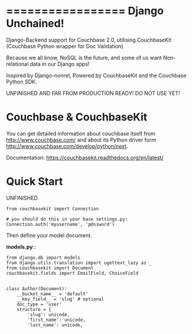 =================
Django Unchained!
=================

Django-Backend support for Couchbase 2.0, utilising CouchbaseKit (Couchbase Python wrapper for Doc Validation)

Because we all know, NoSQL is the future, and some of us want Non-relational data in our Django apps!

Inspired by Django-nonrel, Powered by CouchbaseKit and the Couchbase Python SDK.

UNFINISHED AND FAR FROM PRODUCTION READY! DO NOT USE YET!



Couchbase & CouchbaseKit
========================

You can get detailed information about couchbase itself from
http://www.couchbase.com/ and about its Python driver form
http://www.couchbase.com/develop/python/next.

Documentation: https://couchbasekit.readthedocs.org/en/latest/



Quick Start
===========
UNFINISHED.


    from couchbasekit import Connection

    # you should do this in your base settings.py:
    Connection.auth('myusername', 'p@ssword')


Then define your model document.

**models.py**::

    from django.db import models
    from django.utils.translation import ugettext_lazy as _
    from couchbasekit import Document
    couchbasekit.fields import EmailField, ChoiceField


    class Author(Document):
        __bucket_name__ = 'default'
        __key_field__ = 'slug' # optional
        doc_type = 'user'
        structure = {
            'slug': unicode,
            'first_name': unicode,
            'last_name': unicode,
